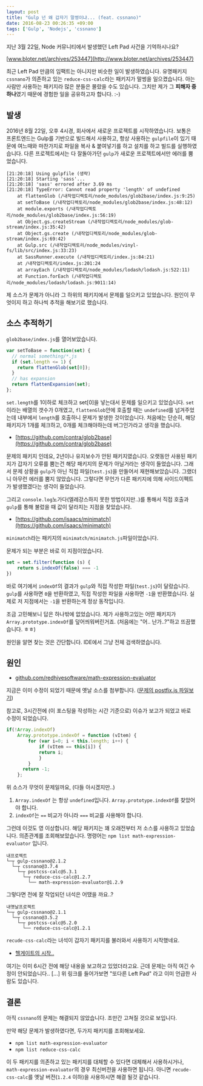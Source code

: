 ```yaml
---
layout: post
title: "Gulp 넌 왜 갑자기 말썽이냐... (feat. cssnano)"
date: 2016-08-23 00:26:35 +09:00
tags: ['Gulp', 'Nodejs', 'cssnano']
---
```


지난 3월 22일, Node 커뮤니티에서 발생했던 Left Pad 사건을 기억하시나요?

[www.bloter.net/archives/253447](http://www.bloter.net/archives/253447)

최근 Left Pad 만큼의 임팩트는 아니지만 비슷한 일이 발생하였습니다. 유명패키지 `cssnano`가 의존하고 있는 `reduce-css-calc`라는 패키지가 말썽을 일으켰습니다. 아는 사람만 사용하는 패키지라 많은 분들은 몰랐을 수도 
있습니다. 그치만 제가 그 **피해자 중 하나**였기 때문에 경험한 일을 공유하고자 합니다. :-)

## 발생

2016년 8월 22일, 오후 4시경, 회사에서 새로운 프로젝트를 시작하였습니다. 보통은 프론트엔드는 Gulp를 기반으로 빌드해서 사용하고, 항상 사용하는 `gulpfile`이 있기 때문에 여느때와 마찬가지로 파일을 복사 & 붙여넣기를 하고 설치를 하고 빌드를 실행하였습니다. 다른 프로젝트에서는 다 잘돌아가던 `gulp`가 새로운 프로젝트에서만 에러를 뿜었습니다.

```
[21:20:18] Using gulpfile (생략)
[21:20:18] Starting 'sass'...
[21:20:18] 'sass' errored after 3.69 ms
[21:20:18] TypeError: Cannot read property 'length' of undefined
    at flattenGlob (/내작업디렉토리/node_modules/glob2base/index.js:9:25)
    at setToBase (/내작업디렉토리/node_modules/glob2base/index.js:48:12)
    at module.exports (/내작업디렉토리/node_modules/glob2base/index.js:56:19)
    at Object.gs.createStream (/내작업디렉토리/node_modules/glob-stream/index.js:35:42)
    at Object.gs.create (/내작업디렉토리/node_modules/glob-stream/index.js:69:42)
    at Gulp.src (/내작업디렉토리/node_modules/vinyl-fs/lib/src/index.js:33:23)
    at SassRunner.execute (/내작업디렉토리/index.js:84:21)
    at /내작업디렉토리/index.js:201:24
    at arrayEach (/내작업디렉토리/node_modules/lodash/lodash.js:522:11)
    at Function.forEach (/내작업디렉토리/node_modules/lodash/lodash.js:9011:14)
```

제 소스가 문제가 아니라 그 하위의 패키지에서 문제를 일으키고 있었습니다. 원인이 무엇이지 하고 하나씩 추적을 해보기로 했습니다.

## 소스 추적하기

`glob2base/index.js`를 열어보았습니다.

```js
var setToBase = function(set) {
  // normal something/*.js
  if (set.length <= 1) {
    return flattenGlob(set[0]);
  }
  // has expansion
  return flattenExpansion(set);
};
```

`set.length`를 1이하로 체크하고 set[0]을 넣는대서 문제를 일으키고 있었습니다. `set`이라는 배열의 갯수가 0개였고, `flattenGlob`안에 호출할 때는 `undefined`를 넘겨주었는데 내부에서 `length`를 호출하니 문제가 발생한 것이었습니다. 처음에는 단순히, 해당 패키지가 1개를 체크하고, 0개를 체크해야하는데 버그인가라고 생각을 했습니다.

- [https://github.com/contra/glob2base](https://github.com/contra/glob2base)

문제의 패키지 인데요, 2년이나 유지보수가 안된 패키지였습니다. 오랫동안 사용된 패키지가 갑자기 오류를 뿜는건 해당 패키지의 문제가 아닐거라는 생각이 들었습니다. 그래서 문제 상황을 `gulp`가 아닌 직접 파일(`test.js`)을 만들어서 재현해보았습니다. 그랬더니 아무런 에러를 뿜지 않았습니다. 그렇다면 무언가 다른 패키지에 의해 사이드이펙트가 발생했겠다는 생각이 들었습니다.

그리고 `console.log`노가다(엘레강스하지 못한 방법이지만..)를 통해서 직접 호출과 `gulp`를 통해 불렀을 때 값이 달라지는 지점을 찾았습니다.

- [https://github.com/isaacs/minimatch](https://github.com/isaacs/minimatch)

`minimatch`라는 패키지의 `minimatch/minimatch.js`파일이었습니다.

문제가 되는 부분은 바로 이 지점이었습니다.

```js
set = set.filter(function (s) {
    return s.indexOf(false) === -1
})
```

바로 여기에서 `indexOf`의 결과가 `gulp`와 직접 작성한 파일(`test.js`)이 달랐습니다. `gulp`를 사용하면 `0`을 반환하였고, 직접 작성한 파일을 사용하면 `-1`을 반환했습니다. 실제로 저 지점에서는 `-1`을 반환하는게 정상 동작입니다.

조금 고민해보니 답은 하나밖에 없었습니다. 제가 사용하고있는 어떤 패키지가 `Array.prototype.indexOf`를 덮어씌워버린거죠. (처음에는 "어.. 난가..?"하고 뜨끔했습니다. ㅎㅎ)

원인을 알면 찾는 것은 간단합니다. IDE에서 그냥 전체 검색하였습니다.

## 원인

- [github.com/redhivesoftware/math-expression-evaluator](https://github.com/redhivesoftware/math-expression-evaluator)

지금은 이미 수정이 되었기 때문에 옛날 소스를 첨부합니다. ([문제의 postfix.js 파일보기](https://github.com/redhivesoftware/math-expression-evaluator/blob/30311170875fc6c795e9eed31085ac2a08431ed7/src/postfix.js#L3))

참고로, 3시간전에 (이 포스팅을 작성하는 시간 기준으로) 이슈가 보고가 되었고 바로 수정이 되었습니다.

```js
if(!Array.indexOf)
	Array.prototype.indexOf = function (vItem) {
		for (var i=0; i < this.length; i++) {
			if (vItem == this[i]) {
			return i;
			}
		}
	  return -1;
	};

```

위 소스가 무엇이 문제일까요, (다들 아시겠지만..)

1. `Array.indexOf` 는 항상 `undefined`입니다. `Array.prototype.indexOf`를 찾았어야 합니다.
2. `indexOf`는 `==` 비교가 아니라 `===` 비교를 사용해야 합니다.


그런데 이것도 영 이상합니다. 해당 패키지는 꽤 오래전부터 저 소스를 사용하고 있었습니다. 의존관계를 조회해보았습니다. 명령어는 `npm list math-expression-evaluator` 입니다.

```
내프로젝트
└─┬ gulp-cssnano@2.1.2
  └─┬ cssnano@3.7.4
    └─┬ postcss-calc@5.3.1
      └─┬ reduce-css-calc@1.2.7
        └── math-expression-evaluator@1.2.9
```

그렇다면 전에 잘 작업되던 녀석은 어땠을 까요..?

```
내옛날프로젝트
└─┬ gulp-cssnano@2.1.1
  └─┬ cssnano@3.5.2
    └─┬ postcss-calc@5.2.0
      └── reduce-css-calc@1.2.1
```

`recude-css-calc`라는 녀석이 갑자기 패키지를 불러와서 사용하기 시작했네요.

- [헬게이트의 시작..](https://github.com/MoOx/reduce-css-calc/commit/aebe8f7adce937c0fec4c1315e4113ef74cadb6a)

여기는 이미 6시간 전에 해당 내용을 보고하고 있었더라고요. 근데 문제는 아직 여긴 수정이 안되었습니다.. [...] 위 링크를 들어가보면 "또다른 Left Pad" 라고 이미 언급한 사람도 있습니다.

## 결론

아직 `cssnano`의 문제는 해결되지 않았습니다. 조만간 고쳐질 것으로 보입니다.

만약 해당 문제가 발생하였다면, 두가지 패키지를 조회해보세요.

- `npm list math-expression-evaluator`
- `npm list reduce-css-calc`

이 두 패키지를 의존하고 있는 패키지를 대체할 수 있다면 대체해서 사용하시거나, `math-expression-evaluator`의 경우 최신버전을 사용하면 됩니다. 아니면 `recude-css-calc`를 옛날 버전(`1.2.4` 이하)을 사용하시면 해결 될것 같습니다.
